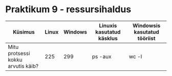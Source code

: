 # Praktikum 9 - ressursihaldus
| Küsimus | Linux | Windows | Linuxis kasutatud käsklus | Windowsis kasutatud tööriist |
| --- | --- | --- | --- | --- |
| Mitu protsessi kokku arvutis käib? | 225 | 299 | ps -aux | wc -l | Task Manager -> Performance |
